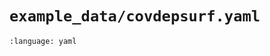 # `example_data/covdepsurf.yaml`

```{literalinclude} ../../../../../data/example_data/covdepsurf.yaml
:language: yaml
```
